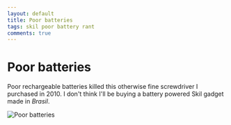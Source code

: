 ```yaml
---
layout: default
title: Poor batteries
tags: skil poor battery rant
comments: true
---
```

# Poor batteries

Poor rechargeable batteries killed this otherwise fine screwdriver I purchased in 2010\. I don't think I'll be buying a battery powered Skil gadget made in _Brasil_.

![Poor batteries](skil-bad-batteries.jpg)
